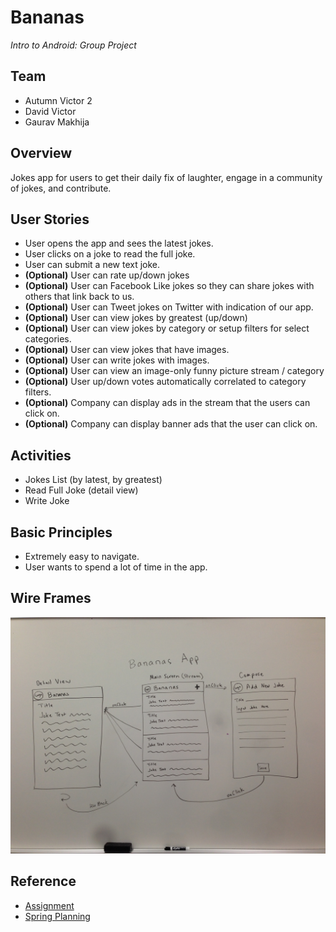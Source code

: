 # Bananas
<i>Intro to Android: Group Project</i>

## Team
- Autumn Victor 2
- David Victor
- Gaurav Makhija

## Overview
Jokes app for users to get their daily fix of laughter, engage in a community of jokes, and contribute.

## User Stories
 - User opens the app and sees the latest jokes.
 - User clicks on a joke to read the full joke.
 - User can submit a new text joke.
 - **(Optional)** User can rate up/down jokes
 - **(Optional)** User can Facebook Like jokes so they can share jokes with others that link back to us.
 - **(Optional)** User can Tweet jokes on Twitter with indication of our app.
 - **(Optional)** User can view jokes by greatest (up/down)
 - **(Optional)** User can view jokes by category or setup filters for select categories.
 - **(Optional)** User can view jokes that have images.
 - **(Optional)** User can write jokes with images.
 - **(Optional)** User can view an image-only funny picture stream / category
 - **(Optional)** User up/down votes automatically correlated to category filters.
 - **(Optional)** Company can display ads in the stream that the users can click on.
 - **(Optional)** Company can display banner ads that the user can click on.
 
## Activities
 - Jokes List (by latest, by greatest)
 - Read Full Joke (detail view)
 - Write Joke

## Basic Principles
 - Extremely easy to navigate.
 - User wants to spend a lot of time in the app.

## Wire Frames
![Wire Frames](bananas_wireframe.JPG "Wire Frames") 

## Reference
 - [Assignment](https://yahoo.jiveon.com/docs/DOC-3046)
 - [Spring Planning](https://docs.google.com/a/yahoo-inc.com/document/d/1ovSyPseKw6-jMlB-czenkP4n8Nlbl3RjBsO89DFc7ks/edit)

